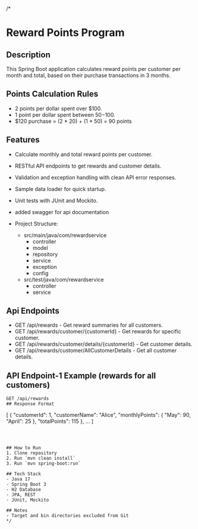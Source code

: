
/*
# Reward Points Program

## Description
This Spring Boot application calculates reward points per customer per month and total,
based on their purchase transactions in 3 months.

## Points Calculation Rules
- 2 points per dollar spent over $100.
- 1 point per dollar spent between $50-$100.
- $120 purchase = (2 * 20) + (1 * 50) = 90 points

## Features
- Calculate monthly and total reward points per customer.
- RESTful API endpoints to get rewards and customer details.
- Validation and exception handling with clean API error responses.
- Sample data loader for quick startup.
- Unit tests with JUnit and Mockito. 
- added swagger for api documentation

- Project Structure:
  - src/main/java/com/rewardservice
    - controller
    - model
    - repository
    - service
    - exception
    - config
  - src/test/java/com/rewardservice
    - controller
    - service

## Api Endpoints
- GET /api/rewards - Get reward summaries for all customers.
- GET /api/rewards/customer/{customerId} - Get rewards for specific customer.
- GET /api/rewards/customer/details/{customerId} - Get customer details.
- GET /api/rewards/customer/AllCustomerDetails  - Get all customer details.


## API Endpoint-1 Example (rewards for all customers)
```
GET /api/rewards
## Response Format
```
[
  {
     "customerId": 1,
     "customerName": "Alice",
     "monthlyPoints": {
       "May": 90,
       "April": 25
     },
     "totalPoints": 115
   },
  ...
]
```



## How to Run
1. Clone repository
2. Run `mvn clean install`
3. Run `mvn spring-boot:run`

## Tech Stack
- Java 17
- Spring Boot 3
- H2 Database
- JPA, REST
- JUnit, Mockito

## Notes
- Target and bin directories excluded from Git
*/